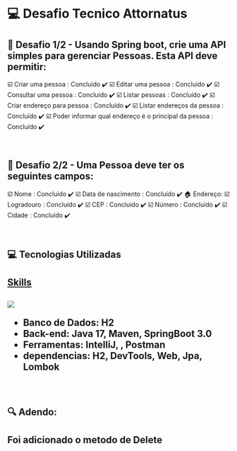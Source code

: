 # :computer: Desafio Tecnico Attornatus

## :dart: Desafio 1/2 - Usando Spring boot, crie uma API simples para gerenciar Pessoas. Esta API deve permitir:  

☑️ 	Criar uma pessoa : Concluído :heavy_check_mark:
☑️	Editar uma pessoa : Concluído :heavy_check_mark:
☑️	Consultar uma pessoa : Concluído :heavy_check_mark:
☑️	Listar pessoas : Concluído :heavy_check_mark:
☑️	Criar endereço para pessoa : Concluído :heavy_check_mark:
☑️	Listar endereços da pessoa : Concluído :heavy_check_mark:
☑️	Poder informar qual endereço é o principal da pessoa : Concluído :heavy_check_mark:
 

<br> 

## :raising_hand: Desafio 2/2 - Uma Pessoa deve ter os seguintes campos:  

☑️ Nome : Concluído :heavy_check_mark:
☑️ Data de nascimento : Concluído :heavy_check_mark:
:house: Endereço:
☑️ Logradouro : Concluído :heavy_check_mark:
☑️ CEP : Concluído :heavy_check_mark:
☑️ Número : Concluído :heavy_check_mark:
☑️ Cidade : Concluído :heavy_check_mark:

<br>

## :computer: Tecnologias Utilizadas

<a href="https://skillicons.dev">
  <h2>Skills<h2/>
  <img src="https://skillicons.dev/icons?i=git,idea,spring,java,git" />
</a>
<br>

* **Banco de Dados:** H2
* **Back-end:** Java 17, Maven, SpringBoot 3.0                             
* **Ferramentas:** IntelliJ, , Postman
* **dependencias:** H2, DevTools, Web, Jpa, Lombok

<br>
  
## :mag: Adendo:
  <h2>
  Foi adicionado o metodo de Delete
  </h2>
 
<br>

